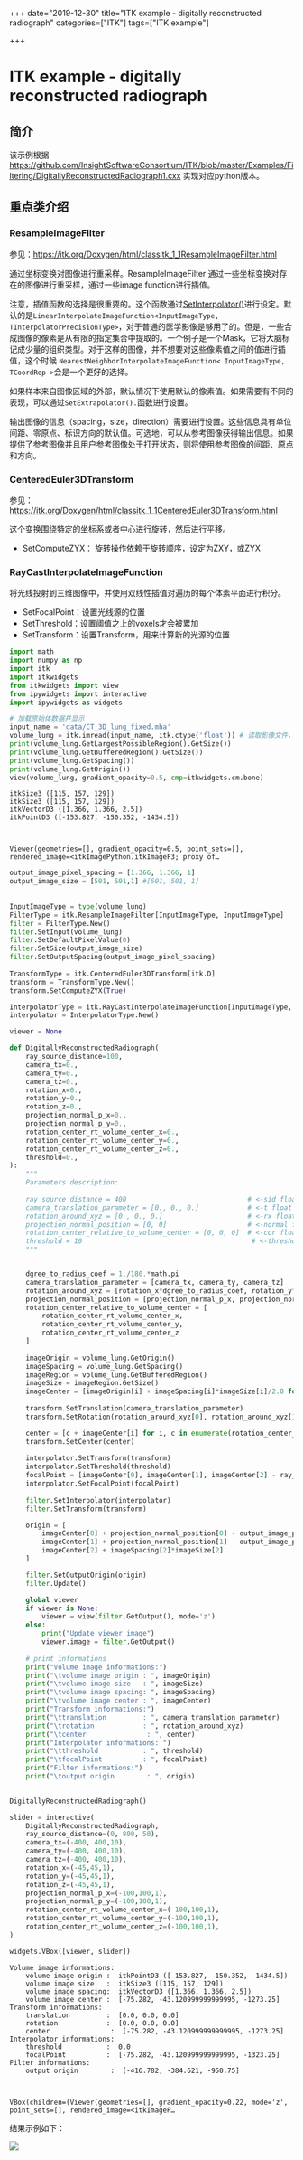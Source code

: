 +++
date="2019-12-30" 
title="ITK example - digitally reconstructed radiograph"
categories=["ITK"] 
tags=["ITK example"]

+++

# ITK example - digitally reconstructed radiograph

## 简介

该示例根据 https://github.com/InsightSoftwareConsortium/ITK/blob/master/Examples/Filtering/DigitallyReconstructedRadiograph1.cxx 实现对应python版本。

## 重点类介绍

### ResampleImageFilter

参见：https://itk.org/Doxygen/html/classitk_1_1ResampleImageFilter.html

通过坐标变换对图像进行重采样。ResampleImageFilter 通过一些坐标变换对存在的图像进行重采样，通过一些image function进行插值。

注意，插值函数的选择是很重要的。这个函数通过[SetInterpolator()](https://itk.org/Doxygen/html/classitk_1_1ResampleImageFilter.html#ac2d2efedb7d195170b2d8d424b2690c4)进行设定。默认的是`LinearInterpolateImageFunction<InputImageType, TInterpolatorPrecisionType>`，对于普通的医学影像是够用了的。但是，一些合成图像的像素是从有限的指定集合中提取的。一个例子是一个Mask，它将大脑标记成少量的组织类型。对于这样的图像，并不想要对这些像素值之间的值进行插值，这个时候 `NearestNeighborInterpolateImageFunction< InputImageType, TCoordRep >`会是一个更好的选择。

如果样本来自图像区域的外部，默认情况下使用默认的像素值。如果需要有不同的表现，可以通过`SetExtrapolator().`函数进行设置。

输出图像的信息（spacing，size，direction）需要进行设置。这些信息具有单位间距、零原点、标识方向的默认值。可选地，可以从参考图像获得输出信息。如果提供了参考图像并且用户参考图像处于打开状态，则将使用参考图像的间距、原点和方向。


### CenteredEuler3DTransform

参见：https://itk.org/Doxygen/html/classitk_1_1CenteredEuler3DTransform.html

这个变换围绕特定的坐标系或者中心进行旋转，然后进行平移。

- SetComputeZYX： 旋转操作依赖于旋转顺序，设定为ZXY，或ZYX

### RayCastInterpolateImageFunction

将光线投射到三维图像中，并使用双线性插值对遍历的每个体素平面进行积分。

- SetFocalPoint：设置光线源的位置
- SetThreshold：设置阈值之上的voxels才会被累加
- SetTransform：设置Transform，用来计算新的光源的位置



```python
import math
import numpy as np
import itk
import itkwidgets
from itkwidgets import view
from ipywidgets import interactive
import ipywidgets as widgets
```


```python
# 加载原始体数据并显示
input_name = 'data/CT_3D_lung_fixed.mha'
volume_lung = itk.imread(input_name, itk.ctype('float')) # 读取影像文件，并将数据格式转换为float
print(volume_lung.GetLargestPossibleRegion().GetSize())
print(volume_lung.GetBufferedRegion().GetSize())
print(volume_lung.GetSpacing())
print(volume_lung.GetOrigin())
view(volume_lung, gradient_opacity=0.5, cmp=itkwidgets.cm.bone)
```

    itkSize3 ([115, 157, 129])
    itkSize3 ([115, 157, 129])
    itkVectorD3 ([1.366, 1.366, 2.5])
    itkPointD3 ([-153.827, -150.352, -1434.5])



    Viewer(geometries=[], gradient_opacity=0.5, point_sets=[], rendered_image=<itkImagePython.itkImageF3; proxy of…



```python
output_image_pixel_spacing = [1.366, 1.366, 1]
output_image_size = [501, 501,1] #[501, 501, 1]
    
   
InputImageType = type(volume_lung)
FilterType = itk.ResampleImageFilter[InputImageType, InputImageType]
filter = FilterType.New()
filter.SetInput(volume_lung)
filter.SetDefaultPixelValue(0)
filter.SetSize(output_image_size)
filter.SetOutputSpacing(output_image_pixel_spacing)
    
TransformType = itk.CenteredEuler3DTransform[itk.D]
transform = TransformType.New()
transform.SetComputeZYX(True)

InterpolatorType = itk.RayCastInterpolateImageFunction[InputImageType, itk.D]
interpolator = InterpolatorType.New()

viewer = None

def DigitallyReconstructedRadiograph(
    ray_source_distance=100, 
    camera_tx=0., 
    camera_ty=0., 
    camera_tz=0.,
    rotation_x=0.,
    rotation_y=0.,
    rotation_z=0.,
    projection_normal_p_x=0.,
    projection_normal_p_y=0.,
    rotation_center_rt_volume_center_x=0.,
    rotation_center_rt_volume_center_y=0.,
    rotation_center_rt_volume_center_z=0.,
    threshold=0.,
):
    """
    Parameters description:
    
    ray_source_distance = 400                              # <-sid float>            Distance of ray source (focal point) focal point 400mm
    camera_translation_parameter = [0., 0., 0.]            # <-t float float float>  Translation parameter of the camera
    rotation_around_xyz = [0., 0., 0.]                     # <-rx float>             Rotation around x,y,z axis in degrees
    projection_normal_position = [0, 0]                    # <-normal float float>   The 2D projection normal position [default: 0x0mm]
    rotation_center_relative_to_volume_center = [0, 0, 0]  # <-cor float float float> The centre of rotation relative to centre of volume
    threshold = 10                                          # <-threshold float>      Threshold [default: 0]
    """


    dgree_to_radius_coef = 1./180.*math.pi
    camera_translation_parameter = [camera_tx, camera_ty, camera_tz]
    rotation_around_xyz = [rotation_x*dgree_to_radius_coef, rotation_y*dgree_to_radius_coef, rotation_z*dgree_to_radius_coef]
    projection_normal_position = [projection_normal_p_x, projection_normal_p_y]
    rotation_center_relative_to_volume_center = [
        rotation_center_rt_volume_center_x, 
        rotation_center_rt_volume_center_y, 
        rotation_center_rt_volume_center_z
    ]
    
    imageOrigin = volume_lung.GetOrigin()
    imageSpacing = volume_lung.GetSpacing()
    imageRegion = volume_lung.GetBufferedRegion()
    imageSize = imageRegion.GetSize()
    imageCenter = [imageOrigin[i] + imageSpacing[i]*imageSize[i]/2.0 for i in range(3)]
    
    transform.SetTranslation(camera_translation_parameter)
    transform.SetRotation(rotation_around_xyz[0], rotation_around_xyz[1], rotation_around_xyz[2])

    center = [c + imageCenter[i] for i, c in enumerate(rotation_center_relative_to_volume_center)]
    transform.SetCenter(center)
    
    interpolator.SetTransform(transform)
    interpolator.SetThreshold(threshold)
    focalPoint = [imageCenter[0], imageCenter[1], imageCenter[2] - ray_source_distance/2.0]
    interpolator.SetFocalPoint(focalPoint)
    
    filter.SetInterpolator(interpolator)
    filter.SetTransform(transform)

    origin = [
        imageCenter[0] + projection_normal_position[0] - output_image_pixel_spacing[0]*(output_image_size[0] - 1)/2.,
        imageCenter[1] + projection_normal_position[1] - output_image_pixel_spacing[1]*(output_image_size[1] - 1)/2.,
        imageCenter[2] + imageSpacing[2]*imageSize[2]
    ]

    filter.SetOutputOrigin(origin)
    filter.Update()

    global viewer
    if viewer is None:
        viewer = view(filter.GetOutput(), mode='z')
    else:
        print("Update viewer image")
        viewer.image = filter.GetOutput()
    
    # print informations
    print("Volume image informations:")
    print("\tvolume image origin : ", imageOrigin)
    print("\tvolume image size   : ", imageSize)
    print("\tvolume image spacing: ", imageSpacing)
    print("\tvolume image center : ", imageCenter)
    print("Transform informations:")
    print("\ttranslation         : ", camera_translation_parameter)
    print("\trotation            : ", rotation_around_xyz)
    print("\tcenter               : ", center)
    print("Interpolator informations: ")
    print("\tthreshold           : ", threshold)
    print("\tfocalPoint          : ", focalPoint)
    print("Filter informations:")
    print("\toutput origin        : ", origin)
  

DigitallyReconstructedRadiograph()

slider = interactive(
    DigitallyReconstructedRadiograph, 
    ray_source_distance=(0, 800, 50),
    camera_tx=(-400, 400,10), 
    camera_ty=(-400, 400,10), 
    camera_tz=(-400, 400,10),
    rotation_x=(-45,45,1),
    rotation_y=(-45,45,1),
    rotation_z=(-45,45,1),
    projection_normal_p_x=(-100,100,1),
    projection_normal_p_y=(-100,100,1),
    rotation_center_rt_volume_center_x=(-100,100,1),
    rotation_center_rt_volume_center_y=(-100,100,1),
    rotation_center_rt_volume_center_z=(-100,100,1),
)

widgets.VBox([viewer, slider])
```

    Volume image informations:
    	volume image origin :  itkPointD3 ([-153.827, -150.352, -1434.5])
    	volume image size   :  itkSize3 ([115, 157, 129])
    	volume image spacing:  itkVectorD3 ([1.366, 1.366, 2.5])
    	volume image center :  [-75.282, -43.120999999999995, -1273.25]
    Transform informations:
    	translation         :  [0.0, 0.0, 0.0]
    	rotation            :  [0.0, 0.0, 0.0]
    	center               :  [-75.282, -43.120999999999995, -1273.25]
    Interpolator informations: 
    	threshold           :  0.0
    	focalPoint          :  [-75.282, -43.120999999999995, -1323.25]
    Filter informations:
    	output origin        :  [-416.782, -384.621, -950.75]



    VBox(children=(Viewer(geometries=[], gradient_opacity=0.22, mode='z', point_sets=[], rendered_image=<itkImageP…

结果示例如下：

![](/image/itk_example_drr.png)